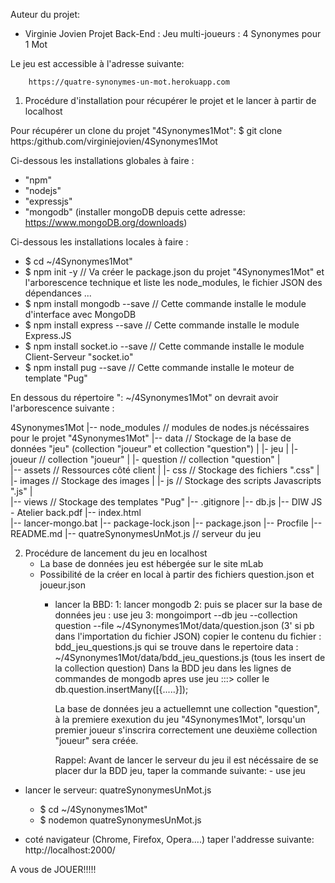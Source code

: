 Auteur du projet: 
- Virginie Jovien
Projet Back-End : Jeu multi-joueurs : 4 Synonymes pour 1 Mot 

Le jeu est accessible à l'adresse suivante:

        https://quatre-synonymes-un-mot.herokuapp.com
       
1) Procédure d'installation pour récupérer le projet et le lancer à partir de localhost

Pour récupérer un clone du projet "4Synonymes1Mot":
$ git clone https:/github.com/virginiejovien/4Synonymes1Mot

Ci-dessous les installations globales à faire : 
   - "npm"
   - "nodejs" 
   - "expressjs"
   - "mongodb" (installer mongoDB depuis cette adresse: https://www.mongoDB.org/downloads)

Ci-dessous les installations locales à faire : 
   - $ cd ~/4Synonymes1Mot"
   - $ npm init -y                   // Va créer le package.json du projet "4Synonymes1Mot" et l'arborescence technique                                       et liste les node_modules, le fichier JSON des dépendances ...
   - $ npm install mongodb --save     // Cette commande installe le module d'interface avec MongoDB
   - $ npm install express --save     // Cette commande installe le module Express.JS
   - $ npm install socket.io --save   // Cette commande installe le module Client-Serveur "socket.io"
   - $ npm install pug --save         // Cette commande installe le moteur de template "Pug"

En dessous du répertoire ": ~/4Synonymes1Mot"   on devrait avoir l'arborescence suivante :

  4Synonymes1Mot 
   |-- node_modules    // modules de nodes.js nécéssaires pour le projet "4Synonymes1Mot"
   |-- data           // Stockage de la base de données "jeu" (collection "joueur" et collection "question")
   |     |- jeu
   |         |- joueur       // collection "joueur"
   |         |- question     // collection  "question"
   |        
   |-- assets         // Ressources côté client
   |    |- css        // Stockage des fichiers ".css"
   |    |- images     // Stockage des images
   |    |- js         // Stockage des scripts Javascripts ".js"
   |       
   |-- views          // Stockage des templates "Pug"
   |-- .gitignore
   |-- db.js
   |-- DIW JS - Atelier back.pdf
   |-- index.html   
   |-- lancer-mongo.bat
   |-- package-lock.json
   |-- package.json 
   |-- Procfile
   |-- README.md
   |-- quatreSynonymesUnMot.js // serveur  du jeu 
   

2) Procédure de lancement du jeu en localhost
    - La base de données jeu est hébergée sur le site mLab
    - Possibilité de la créer en local à partir des fichiers question.json et joueur.json
      - lancer la BBD:
          1: lancer mongodb 
          2: puis se placer sur la base de données jeu : use jeu
          3: mongoimport --db jeu --collection question --file ~/4Synonymes1Mot/data/question.json
          (3' si pb dans l'importation du fichier JSON) copier le contenu du fichier : bdd_jeu_questions.js qui se trouve  dans le repertoire data :  ~/4Synonymes1Mot/data/bdd_jeu_questions.js (tous les insert de la collection question)
          Dans la BDD jeu dans les lignes de commandes de mongodb apres use jeu :::> coller le db.question.insertMany([{.....}]);

          La base de données jeu a actuellemnt une collection "question", à la premiere exexution du jeu "4Synonymes1Mot", lorsqu'un premier joueur s'inscrira correctement une deuxième collection "joueur" sera créée. 

          Rappel: Avant de lancer le serveur du jeu il est nécéssaire de se placer dur la BDD jeu, taper la commande suivante:
            - use jeu

  - lancer le serveur: quatreSynonymesUnMot.js
       - $ cd ~/4Synonymes1Mot"
       - $ nodemon quatreSynonymesUnMot.js

  - coté navigateur (Chrome, Firefox, Opera....)
    taper l'addresse suivante: 
   http://localhost:2000/


      

  A vous de JOUER!!!!!      
       






